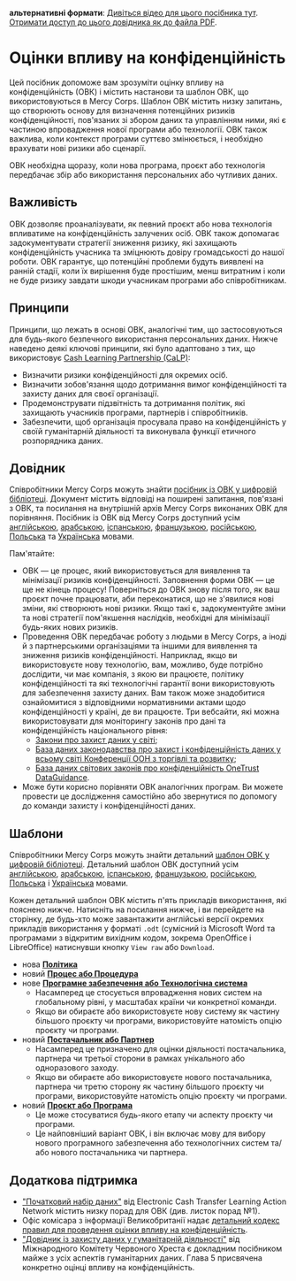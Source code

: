 **альтернативні формати**: [Дивіться відео для цього посібника тут](https://youtu.be/b44SZiL811I). [Отримати доступ до цього довідника як до файла PDF](https://dldocs.mercycorps.org/DPPPrivacyImpactAssessmentGuideUA.pdf).

# Оцінки впливу на конфіденційність
Цей посібник допоможе вам зрозуміти оцінку впливу на конфіденційність (ОВК) і містить настанови та шаблон ОВК, що використовуються в Mercy Corps. Шаблон ОВК містить низку запитань, що створюють основу для визначення потенційних ризиків конфіденційності, пов'язаних зі збором даних та управлінням ними, які є частиною впровадження нової програми або технології. ОВК також важлива, коли контекст програми суттєво змінюється, і необхідно врахувати нові ризики або сценарії.

ОВК необхідна щоразу, коли нова програма, проєкт або технологія передбачає збір або використання персональних або чутливих даних.

## Важливість
ОВК дозволяє проаналізувати, як певний проєкт або нова технологія впливатиме на конфіденційність залучених осіб. ОВК також допомагає задокументувати стратегії зниження ризику, які захищають конфіденційність учасника та зміцнюють довіру громадськості до нашої роботи. ОВК гарантує, що потенційні проблеми будуть виявлені на ранній стадії, коли їх вирішення буде простішим, менш витратним і коли не буде ризику завдати шкоди учасникам програми або співробітникам.

## Принципи
Принципи, що лежать в основі ОВК, аналогічні тим, що застосовуються для будь-якого безпечного використання персональних даних. Нижче наведено деякі ключові принципи, які було адаптовано з тих, що використовує [Cash Learning Partnership (CaLP)](https://www.calpnetwork.org/publication/protecting-beneficiary-privacy-principles-and-operational-standards-for-the-secure-use-of-personal-data-in-cash-and-e-transfer-programmes/):

- Визначити ризики конфіденційності для окремих осіб.
- Визначити зобов'язання щодо дотримання вимог конфіденційності та захисту даних для своєї організації.
- Продемонструвати підзвітність та дотримання політик, які захищають учасників програми, партнерів і
співробітників.
- Забезпечити, щоб організація просувала право на конфіденційність у своїй гуманітарній діяльності та виконувала функції етичного розпорядника даних.

## Довідник
Співробітники Mercy Corps можуть знайти [посібник із ОВК у цифровій бібліотеці](https://library.mercycorps.org/record/39051). Документ містить відповіді на поширені запитання, пов'язані з ОВК, та посилання на внутрішній архів Mercy Corps виконаних ОВК для порівняння. Посібник із ОВК від Mercy Corps доступний усім [англійською](http://dldocs.mercycorps.org/PrivacyImpactAssessmentPIAGuidance.pdf), [арабською](http://dldocs.mercycorps.org/PrivacyImpactAssessmentPIAGuidance-AR.pdf), [іспанською](http://dldocs.mercycorps.org/PrivacyImpactAssessmentPIAGuidance-ES.pdf), [французькою](http://dldocs.mercycorps.org/PrivacyImpactAssessmentPIAGuidance-FR.pdf), [російською](http://dldocs.mercycorps.org/PrivacyImpactAssessmentPIAGuidance-RU.pdf), [Польська](http://dldocs.mercycorps.org/PrivacyImpactAssessmentPIAGuidancePL.pdf) та [Українська](http://dldocs.mercycorps.org/PrivacyImpactAssessmentPIAGuidanceUA.pdf) мовами.

Пам'ятайте:
- ОВК — це процес, який використовується для виявлення та мінімізації ризиків конфіденційності. Заповнення форми ОВК — це ще не кінець процесу! Поверніться до ОВК знову після того, як ваш проєкт почне працювати, аби переконатися, що не з'явилися нові зміни, які створюють нові ризики. Якщо такі є, задокументуйте зміни та нові стратегії пом'якшення наслідків, необхідні для мінімізації будь-яких нових ризиків.
- Проведення ОВК передбачає роботу з людьми в Mercy Corps, а іноді й з партнерськими організаціями та іншими для виявлення та зниження ризиків конфіденційності. Наприклад, якщо ви використовуєте нову технологію, вам, можливо, буде потрібно дослідити, чи має компанія, з якою ви працюєте, політику конфіденційності та які технологічні гарантії вони використовують для забезпечення захисту даних. Вам також може знадобитися ознайомитися з відповідними нормативними актами щодо конфіденційності у країні, де ви працюєте. Три вебсайти, які можна використовувати для моніторингу законів про дані та конфіденційність національного рівня:
  - [Закони про захист даних у світі](https://www.dlapiperdataprotection.com);
  - [База даних законодавства про захист і конфіденційність даних у всьому світі Конференції ООН з торгівлі та розвитку](https://unctad.org/page/data-protection-and-privacy-legislation-worldwide);
  - [База даних світових законів про конфіденційність OneTrust DataGuidance](https://www.dataguidance.com/advisories/global-privacy-laws).
- Може бути корисно порівняти ОВК аналогічних програм. Ви можете провести це дослідження самостійно або звернутися по допомогу до команди захисту і конфіденційності даних.

## Шаблони
Співробітники Mercy Corps можуть знайти детальний [шаблон ОВК у цифровій бібліотеці](https://library.mercycorps.org/record/34316). Детальний шаблон ОВК доступний усім [англійською](http://dldocs.mercycorps.org/PrivacyImpactAssessmentPIA.docx), [арабською](http://dldocs.mercycorps.org/PrivacyImpactAssessmentPIA-AR.docx), [іспанською](http://dldocs.mercycorps.org/PrivacyImpactAssessmentPIA-ES.docx), [французькою](http://dldocs.mercycorps.org/PrivacyImpactAssessmentPIA-FR.docx), [російською](http://dldocs.mercycorps.org/PrivacyImpactAssessmentPIA-RU.docx), [Польська](http://dldocs.mercycorps.org/PrivacyImpactAssessmentPIA-PL.docx) і [Українська](http://dldocs.mercycorps.org/PrivacyImpactAssessmentPIA-UA.docx) мовами.

Кожен детальний шаблон ОВК містить п'ять прикладів використання, які пояснено нижче. Натисніть на посилання
нижче, і ви перейдете на сторінку, де будь-хто може завантажити англійські версії окремих прикладів використання
у форматі `.odt` (сумісний із Microsoft Word та програмами з відкритим вихідним кодом, зокрема OpenOffice і
LibreOffice) натиснувши кнопку `View raw` або `Download`.
- нова **[Політика](PIA-templates/PIA-New-Policy-open.odt)**
- новий **[Процес або Процедура](PIA-templates/PIA-New-Process-procedure.odt)**
- нове **[Програмне забезпечення або Технологічна система](PIA-templates/PIA-New-Software-Technology-system.odt)**
  - Насамперед це стосується впровадження нових систем на глобальному рівні, у масштабах країни чи конкретної команди.
  - Якщо ви обираєте або використовуєте нову систему як частину більшого проєкту чи програми, використовуйте натомість опцію проєкту чи програми.
- новий **[Постачальник або Партнер](PIA-templates/PIA-New-Vendor-Partner.odt)**
  - Насамперед це призначено для оцінки діяльності постачальника, партнера чи третьої сторони в рамках унікального або одноразового заходу.
  - Якщо ви обираєте або використовуєте нового постачальника, партнера чи третю сторону як частину більшого проєкту чи програми, використовуйте натомість опцію проєкту чи програми.
- новий **[Проєкт або Програма](PIA-templates/PIA-New-Project-Program.odt)**
  - Це може стосуватися будь-якого етапу чи аспекту проєкту чи програми.
  - Це найповніший варіант ОВК, і він включає мову для вибору нового програмного забезпечення або технологічних систем та/або нового постачальника чи партнера.

## Додаткова підтримка
- ["Початковий набір даних"](https://www.calpnetwork.org/wp-content/uploads/2020/06/DataStarterKitforFieldStaffELAN.pdf) від Electronic Cash Transfer Learning Action Network містить низку порад для ОВК (див. листок порад №1).
- Офіс комісара з інформації Великобританії надає [детальний кодекс правил для проведення оцінки впливу на конфіденційність](https://ico.org.uk/media/about-the-ico/consultations/2052/draft-conducting-privacy-impact-assessments-code-of-practice.pdf).
-  ["Довідник із захисту даних у гуманітарній діяльності"](https://www.icrc.org/en/data-protection-humanitarian-action-handbook) від Міжнародного Комітету Червоного Хреста є докладним посібником майже з усіх аспектів гуманітарних даних. Глава 5 присвячена конкретно оцінці впливу на конфіденційність.

